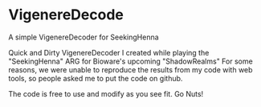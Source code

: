 VigenereDecode
==============

A simple VigenereDecoder for SeekingHenna

Quick and Dirty VigenereDecoder I created while playing the "SeekingHenna" ARG for Bioware's upcoming "ShadowRealms"
For some reasons, we were unable to reproduce the results from my code with web tools, so people asked me to put the code on github.


The code is free to use and modify as you see fit. Go Nuts!
